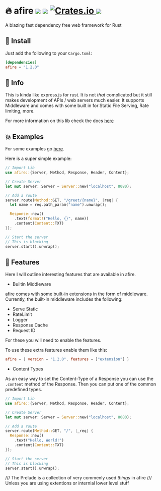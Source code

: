 # 🔥 afire <a href="https://github.com/Basicprogrammer10/afire/actions"><img src="https://img.shields.io/github/workflow/status/Basicprogrammer10/afire/CI?label=Tests"></a> <a href="#"><img src="https://img.shields.io/tokei/lines/github/Basicprogrammer10/afire?label=Total%20Lines"></a> <a href="https://crates.io/crates/afire"><img alt="Crates.io" src="https://img.shields.io/crates/v/afire"> <img src="https://img.shields.io/crates/d/afire?label=Downloads"></a>

A blazing fast dependency free web framework for Rust

## 💠 Install

Just add the following to your `Cargo.toml`:

```toml
[dependencies]
afire = "1.2.0"
```

## 📄 Info

This is kinda like express.js for rust. It is not _that_ complicated but it still makes development of APIs / web servers much easier. It supports Middleware and comes with some built in for Static File Serving, Rate limiting,  more.

For more information on this lib check the docs [here](https://crates.io/crates/afire)

## 💥 Examples

For some examples go [here](https://github.com/Basicprogrammer10/afire/tree/main/examples).

Here is a super simple example:

```rust
// Import Lib
use afire::{Server, Method, Response, Header, Content};

// Create Server
let mut server: Server = Server::new("localhost", 8080);

// Add a route
server.route(Method::GET, "/greet/{name}", |req| {
  let name = req.path_param("name").unwrap();

  Response::new()
    .text(format!("Hello, {}", name))
    .content(Content::TXT)
});

// Start the server
// This is blocking
server.start().unwrap();
```

## 🔧 Features

Here I will outline interesting features that are available in afire.

- Builtin Middleware

afire comes with some built-in extensions in the form of middleware.
Currently, the built-in middleware includes the following:
- Serve Static
- RateLimit
- Logger
- Response Cache
- Request ID

For these you will need to enable the features.

To use these extra features enable them like this:

```toml
afire = { version = "1.2.0", features = ["extension"] }
```

- Content Types

As an easy way to set the Content-Type of a Response you can use the `.content` method of the Response.
Then you can put one of the common predefined types.

```rust
// Import Lib
use afire::{Server, Method, Response, Header, Content};

// Create Server
let mut server: Server = Server::new("localhost", 8080);

// Add a route
server.route(Method::GET, "/", |_req| {
  Response::new()
    .text("Hello, World!")
    .content(Content::TXT)
});

// Start the server
// This is blocking
server.start().unwrap();
```
/// The Prelude is a collection of very commenly used *things* in afire
/// Unless you are using extentions or internial lower level stuff

